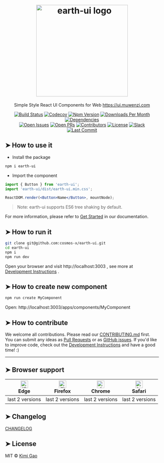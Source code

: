 <h1 align="center">
    <br>
    <img width="300" src="https://user-images.githubusercontent.com/12554487/50267761-49539a80-0463-11e9-805d-af44524abf47.png" alt="earth-ui logo">
    <br>
</h1>

<p align="center">
  Simple Style React UI Components for Web 
    <a href="https://ui.muwenzi.com">
      https://ui.muwenzi.com
    </a>
</p>

<div align="center">

[![Build Status][travis-image]][travis-url]
[![Codecov][codecov-image]][codecov-url]
[![Npm Version][npm-version-image]][npm-version-url]
[![Downloads Per Month][npm-downloads-image]][npm-downloads-url]
[![Dependencies][dependencies-image]][dependencies-url]  
[![Open Issues][open-issues-image]][open-issues-url]
[![Open PRs][open-prs-image]][open-prs-url]
[![Contributors][contributors-image]][contributors-url]
[![License][license-image]][license-url]
[![Slack][slack-image]][slack-url]
[![Last Commit][last-commit-image]][last-commit-url]

</div>

## ➤ How to use it

- Install the package

```bash
npm i earth-ui
```

- Import the component

```jsx
import { Button } from 'earth-ui';
import 'earth-ui/dist/earth-ui.min.css';

ReactDOM.render(<Button>Name</Button>, mountNode);
```

> Note: earth-ui supports ES6 tree shaking by default.

For more information, please refer to [Get Started](https://ui.muwenzi.com/apps/start/usage) in our documentation.

## ➤ How to run it

```bash
git clone git@github.com:cosmos-x/earth-ui.git
cd earth-ui
npm i
npm run dev
```

Open your browser and visit http://localhost:3003 , see more at [Development Instructions][dev-instructions-url] .

## ➤ How to create new component

```bash
npm run create MyComponent
```
Open: http://localhost:3003/apps/components/MyComponent

## ➤ How to contribute

We welcome all contributions. Please read our [CONTRIBUTING.md][contributing-url] first. You can submit any ideas as [Pull Requests][open-prs-url] or as [GitHub issues][open-issues-url]. If you'd like to improve code, check out the [Development Instructions][dev-instructions-url] and have a good time! :)

---

## ➤ Browser support

| [<img src="https://raw.githubusercontent.com/alrra/browser-logos/master/src/edge/edge_48x48.png" alt="IE / Edge" width="24px" height="24px" />](http://godban.github.io/browsers-support-badges/)</br>Edge | [<img src="https://raw.githubusercontent.com/alrra/browser-logos/master/src/firefox/firefox_48x48.png" alt="Firefox" width="24px" height="24px" />](http://godban.github.io/browsers-support-badges/)</br>Firefox | [<img src="https://raw.githubusercontent.com/alrra/browser-logos/master/src/chrome/chrome_48x48.png" alt="Chrome" width="24px" height="24px" />](http://godban.github.io/browsers-support-badges/)</br>Chrome | [<img src="https://raw.githubusercontent.com/alrra/browser-logos/master/src/safari/safari_48x48.png" alt="Safari" width="24px" height="24px" />](http://godban.github.io/browsers-support-badges/)</br>Safari |
| --- | --- | --- | --- |
| last 2 versions | last 2 versions | last 2 versions | last 2 versions |

## ➤ Changelog

[CHANGELOG][changelog-url]

## ➤ License

MIT © [Kimi Gao](https://github.com/muwenzi)

[travis-image]: https://badgen.net/travis/cosmos-x/earth-ui?icon=travis&label=build
[codecov-image]: https://codecov.io/gh/cosmos-x/earth-ui/branch/master/graph/badge.svg
[npm-version-image]: https://badgen.net/npm/v/earth-ui?icon=npm
[npm-downloads-image]: https://badgen.net/npm/dm/earth-ui
[dependencies-image]: https://badgen.net/david/dep/cosmos-x/earth-ui
[open-issues-image]: https://badgen.net/github/open-issues/cosmos-x/earth-ui
[open-prs-image]: https://badgen.net/github/open-prs/cosmos-x/earth-ui
[last-commit-image]: https://badgen.net/github/last-commit/cosmos-x/earth-ui
[contributors-image]: https://badgen.net/github/contributors/cosmos-x/earth-ui
[license-image]: https://badgen.net/npm/license/earth-ui
[slack-image]: https://badgen.net/badge/icon/slack?icon=slack&label

[travis-url]: https://travis-ci.org/cosmos-x/earth-ui
[codecov-url]: https://codecov.io/gh/cosmos-x/earth-ui
[npm-version-url]: https://www.npmjs.com/package/earth-ui
[npm-downloads-url]: https://www.npmjs.com/package/earth-ui
[dependencies-url]: https://david-dm.org/cosmos-x/earth-ui
[open-issues-url]: https://github.com/cosmos-x/earth-ui/issues
[open-prs-url]: https://github.com/cosmos-x/earth-ui/pulls
[last-commit-url]: https://github.com/cosmos-x/earth-ui/commits/master
[contributors-url]: https://github.com/cosmos-x/earth-ui/graphs/contributors
[license-url]: https://github.com/cosmos-x/earth-ui/blob/master/LICENSE
[dev-instructions-url]: https://github.com/cosmos-x/earth-ui/wiki/Local-development
[changelog-url]: https://github.com/cosmos-x/earth-ui/blob/master/CHANGELOG.md
[contributing-url]: https://github.com/cosmos-x/earth-ui/blob/master/.github/CONTRIBUTING.md
[slack-url]: https://g-explorer.slack.com
